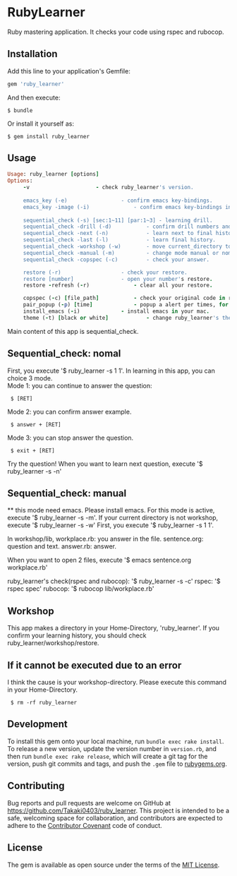 # RubyLearner

Ruby mastering application.
It checks your code using rspec and rubocop.

## Installation

Add this line to your application's Gemfile:

```ruby
gem 'ruby_learner'
```

And then execute:

    $ bundle

Or install it yourself as:

    $ gem install ruby_learner

## Usage
```ruby
Usage: ruby_learner [options]
Options:
	 -v						- check ruby_learner's version.
	 
	 emacs_key (-e)					- confirm emacs key-bindings.
	 emacs_key -image (-i)				- confirm emacs key-bindings in the image.
	 
	 sequential_check (-s) [sec:1~11] [par:1~3]	- learning drill.
	 sequential_check -drill (-d)	 		- confirm drill numbers and contents.
	 sequential_check -next (-n)			- learn next to final history.
	 sequential_check -last (-l)			- learn final history.
	 sequential_check -workshop (-w)		- move current_directory to workshop.
	 sequential_check -manual (-m)			- change mode manual or nomal.
	 sequential_check -copspec (-c)			- check your answer.

	 restore (-r)	  				- check your restore.
	 restore [number]				- open your number's restore.
	 restore -refresh (-r)				- clear all your restore.

	 copspec (-c) [file_path]			- check your original code in ruby_learner.
	 pair_popup (-p) [time]				- popup a alert per times, for pair_programing.
	 install_emacs (-i)				- install emacs in your mac.
	 theme (-t) [black or white]			- change ruby_learner's theme.
```

Main content of this app is sequential_check.

## Sequential_check: nomal
First, you execute '$ ruby_learner -s 1 1'.
In learning in this app, you can choice 3 mode.  
Mode 1: you can continue to answer the question:

     $ [RET]

Mode 2: you can confirm answer example.

     $ answer + [RET]

Mode 3: you can stop answer the question.

     $ exit + [RET]

Try the question!
When you want to learn next question, execute '$ ruby_learner -s -n'

## Sequential_check: manual
** this mode need emacs. Please install emacs.
For this mode is active, execute '$ ruby_learner -s -m'.
If your current directory is not workshop, execute '$ ruby_learner -s -w'
First, you execute '$ ruby_learner -s 1 1'.

In workshop/lib,
workplace.rb: you answer in the file.
sentence.org: question and text.
answer.rb: answer.

When you want to open 2 files, execute '$ emacs sentence.org workplace.rb'

ruby_learner's check(rspec and rubocop): '$ ruby_learner -s -c'
rspec: '$ rspec spec'
rubocop: '$ rubocop lib/workplace.rb'

## Workshop

This app makes a directory in your Home-Directory, 'ruby_learner'. If you confirm your learning history, you should check ruby_learner/workshop/restore.

## If it cannot be executed due to an error

I think the cause is your workshop-directory. Please execute this command in your Home-Directory.

     $ rm -rf ruby_learner


## Development

To install this gem onto your local machine, run `bundle exec rake install`. To release a new version, update the version number in `version.rb`, and then run `bundle exec rake release`, which will create a git tag for the version, push git commits and tags, and push the `.gem` file to [rubygems.org](https://rubygems.org).

## Contributing

Bug reports and pull requests are welcome on GitHub at https://github.com/Takaki0403/ruby_learner. This project is intended to be a safe, welcoming space for collaboration, and contributors are expected to adhere to the [Contributor Covenant](http://contributor-covenant.org) code of conduct.

## License

The gem is available as open source under the terms of the [MIT License](https://opensource.org/licenses/MIT).
